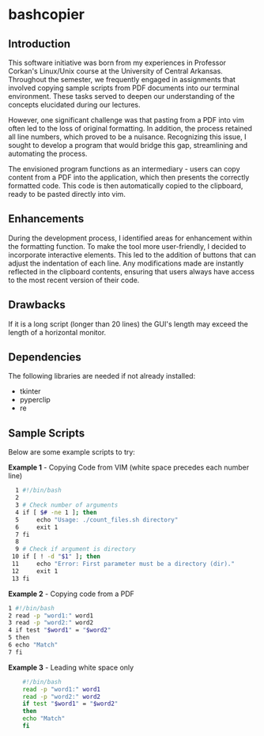# bashcopier

## Introduction

This software initiative was born from my experiences in Professor Corkan's Linux/Unix course at the University of Central Arkansas. Throughout the semester, we frequently engaged in assignments that involved copying sample scripts from PDF documents into our terminal environment. These tasks served to deepen our understanding of the concepts elucidated during our lectures.

However, one significant challenge was that pasting from a PDF into vim often led to the loss of original formatting. In addition, the process retained all line numbers, which proved to be a nuisance. Recognizing this issue, I sought to develop a program that would bridge this gap, streamlining and automating the process.

The envisioned program functions as an intermediary - users can copy content from a PDF into the application, which then presents the correctly formatted code. This code is then automatically copied to the clipboard, ready to be pasted directly into vim.

## Enhancements

During the development process, I identified areas for enhancement within the formatting function. To make the tool more user-friendly, I decided to incorporate interactive elements. This led to the addition of buttons that can adjust the indentation of each line. Any modifications made are instantly reflected in the clipboard contents, ensuring that users always have access to the most recent version of their code.

## Drawbacks

If it is a long script (longer than 20 lines) the GUI's length may exceed the length of a horizontal monitor. 

## Dependencies

The following libraries are needed if not already installed: 

- tkinter
- pyperclip
- re

## Sample Scripts

Below are some example scripts to try:

**Example 1** - Copying Code from VIM (white space precedes each number line)
```bash
  1 #!/bin/bash
  2
  3 # Check number of arguments
  4 if [ $# -ne 1 ]; then
  5     echo "Usage: ./count_files.sh directory"
  6     exit 1
  7 fi
  8
  9 # Check if argument is directory
 10 if [ ! -d "$1" ]; then
 11     echo "Error: First parameter must be a directory (dir)."
 12     exit 1
 13 fi
 ```

**Example 2** - Copying code from a PDF
```bash
1 #!/bin/bash
2 read -p "word1:" word1
3 read -p "word2:" word2
4 if test "$word1" = "$word2"
5 then
6 echo "Match"
7 fi
```

**Example 3** - Leading white space only
```bash
    #!/bin/bash
    read -p "word1:" word1
    read -p "word2:" word2
    if test "$word1" = "$word2"
    then
    echo "Match"
    fi
```


